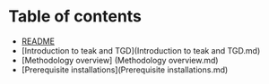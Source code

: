 # Table of contents

* [README](README.md)
* [Introduction to teak and TGD](Introduction to teak and TGD.md)
* [Methodology overview] (Methodology overview.md)
* [Prerequisite installations](Prerequisite installations.md)
